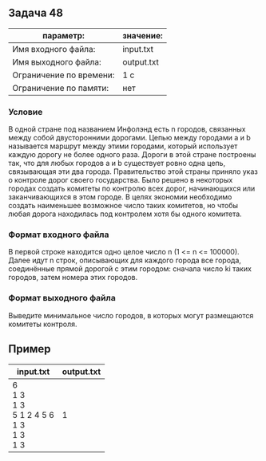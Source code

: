 ## Задача 48
параметр: | значение:
------------ | -------------
Имя входного файла: |  input.txt
Имя выходного файла: | output.txt
Ограничение по времени: |  1 с
Ограничение по памяти: | нет
### Условие
В одной стране под названием Инфолэнд есть n городов, связанных между собой двусторонними дорогами. Цепью между городами a и b называется маршрут между этими городами, который использует каждую дорогу не более одного раза. Дороги в этой стране построены так, что для любых городов a и b существует ровно одна цепь, связывающая эти два города. Правительство этой страны приняло указ о контроле дорог своего государства. Было решено в некоторых городах создать комитеты по контролю всех дорог, начинающихся или заканчивающихся в этом городе. В целях экономии необходимо создать наименьшее возможное число таких комитетов, но чтобы любая дорога находилась под контролем хотя бы одного комитета.
### Формат входного файла
В первой строке находится одно целое число n (1 <= n <= 100000). Далее идут n строк, описывающих для каждого города все города, соединённые прямой дорогой с этим городом: сначала число ki таких городов, затем номера этих городов.
### Формат выходного файла
Выведите минимальное число городов, в которых могут размещаются комитеты контроля.

## Пример
input.txt | output.txt
------------ | -------------
6 <br> 1 3 <br> 1 3 <br> 5 1 2 4 5 6 <br> 1 3 <br> 1 3 <br> 1 3 <br> | 1

